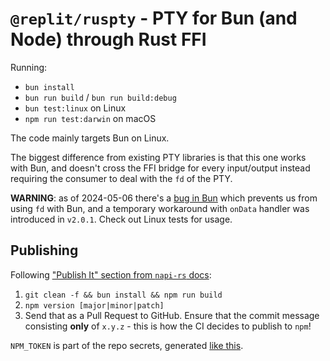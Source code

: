 # `@replit/ruspty` - PTY for Bun (and Node) through Rust FFI

Running:

- `bun install`
- `bun run build` / `bun run build:debug`
- `bun test:linux` on Linux
- `npm run test:darwin` on macOS

The code mainly targets Bun on Linux.

The biggest difference from existing PTY libraries is that this one works with Bun, and doesn't cross the FFI bridge for every input/output instead requiring the consumer to deal with the `fd` of the PTY.

**WARNING**: as of 2024-05-06 there's a [bug in Bun](https://github.com/oven-sh/bun/issues/9907) which prevents us from using `fd` with Bun, and a temporary workaround with `onData` handler was introduced in `v2.0.1`. Check out Linux tests for usage.

## Publishing

Following ["Publish It" section from `napi-rs` docs](https://napi.rs/docs/introduction/simple-package#publish-it):

1. `git clean -f && bun install && npm run build`
2. `npm version [major|minor|patch]`
3. Send that as a Pull Request to GitHub. Ensure that the commit message consisting **only** of `x.y.z` - this is how the CI decides to publish to `npm`!

`NPM_TOKEN` is part of the repo secrets, generated [like this](https://httptoolkit.com/blog/automatic-npm-publish-gha/).
